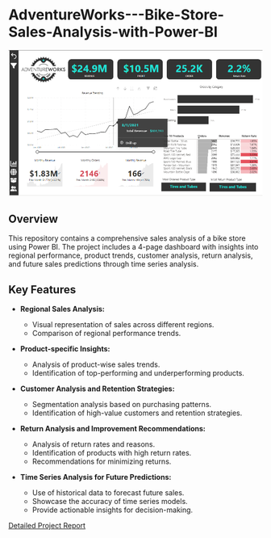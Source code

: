 # AdventureWorks---Bike-Store-Sales-Analysis-with-Power-BI



![Executive Dashboard](https://github.com/najirh/Power_Bi_AdventureWorks_Data_Analysis/blob/main/Exec%20Dash%20Page%201.png)

## Overview

This repository contains a comprehensive sales analysis of a bike store using Power BI. The project includes a 4-page dashboard with insights into regional performance, product trends, customer analysis, return analysis, and future sales predictions through time series analysis.

## Key Features

- **Regional Sales Analysis:**
  - Visual representation of sales across different regions.
  - Comparison of regional performance trends.

- **Product-specific Insights:**
  - Analysis of product-wise sales trends.
  - Identification of top-performing and underperforming products.

- **Customer Analysis and Retention Strategies:**
  - Segmentation analysis based on purchasing patterns.
  - Identification of high-value customers and retention strategies.

- **Return Analysis and Improvement Recommendations:**
  - Analysis of return rates and reasons.
  - Identification of products with high return rates.
  - Recommendations for minimizing returns.

- **Time Series Analysis for Future Predictions:**
  - Use of historical data to forecast future sales.
  - Showcase the accuracy of time series models.
  - Provide actionable insights for decision-making.


[Detailed Project Report](https://app.powerbi.com/view?r=eyJrIjoiZDZkMTVlZTgtMzUyNC00YzE1LWJhOGItZTYzOTU5NGQzZWI0IiwidCI6ImNjNzMwNWZmLTg5ZjMtNGJhYS05M2UxLTUwYTNhNDQ1MDQ3MSJ9)
